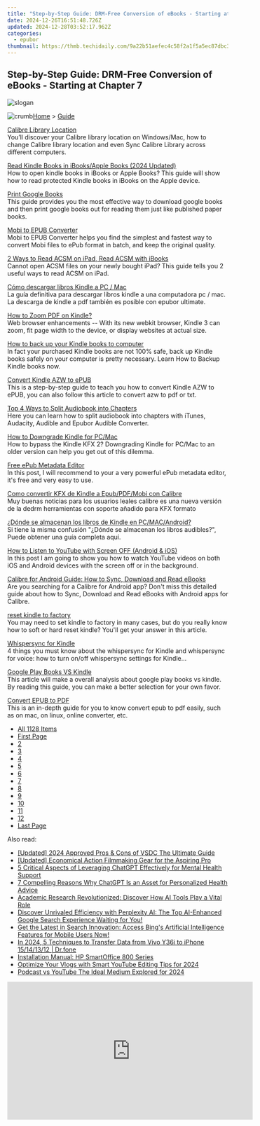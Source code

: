 ```yaml
---
title: "Step-by-Step Guide: DRM-Free Conversion of eBooks - Starting at Chapter 7"
date: 2024-12-26T16:51:48.726Z
updated: 2024-12-28T03:52:17.962Z
categories:
  - epubor
thumbnail: https://thmb.techidaily.com/9a22b51aefec4c58f2a1f5a5ec87dbc393141382248bd9298fb623a960664270.jpeg
---
```


## Step-by-Step Guide: DRM-Free Conversion of eBooks - Starting at Chapter 7

![slogan](http://www.epubor.com/images/guide-banner-word.png)

![crumb](http://www.epubor.com/images/ol_home.png)[Home](https://tools.techidaily.com/epubor/products/) \> [Guide](https://tools.techidaily.com/epubor/products/)

[Calibre Library Location](https://tools.techidaily.com/epubor/products/)  
 You’ll discover your Calibre library location on Windows/Mac, how to change Calibre library location and even Sync Calibre Library across different computers.

[Read Kindle Books in iBooks/Apple Books (2024 Updated)](https://tools.techidaily.com/epubor/products/)  
 How to open kindle books in iBooks or Apple Books? This guide will show how to read protected Kindle books in iBooks on the Apple device. 

[Print Google Books](https://tools.techidaily.com/epubor/products/)  
 This guide provides you the most effective way to download google books and then print google books out for reading them just like published paper books.

[Mobi to EPUB Converter](https://tools.techidaily.com/epubor/products/)  
 Mobi to EPUB Converter helps you find the simplest and fastest way to convert Mobi files to ePub format in batch, and keep the original quality.

[2 Ways to Read ACSM on iPad, Read ACSM with iBooks](https://tools.techidaily.com/epubor/products/)  
 Cannot open ACSM files on your newly bought iPad? This guide tells you 2 useful ways to read ACSM on iPad.

[Cómo descargar libros Kindle a PC / Mac](https://tools.techidaily.com/epubor/products/)  
 La guía definitiva para descargar libros kindle a una computadora pc / mac. La descarga de kindle a pdf también es posible con epubor ultimate.

[How to Zoom PDF on Kindle?](https://tools.techidaily.com/epubor/products/)  
 Web browser enhancements -- With its new webkit browser, Kindle 3 can zoom, fit page width to the device, or display websites at actual size.

[How to back up your Kindle books to computer](https://tools.techidaily.com/epubor/products/)  
 In fact your purchased Kindle books are not 100% safe, back up Kindle books safely on your computer is pretty necessary. Learn How to Backup Kindle books now.

[Convert Kindle AZW to ePUB](https://tools.techidaily.com/epubor/products/)  
 This is a step-by-step guide to teach you how to convert Kindle AZW to ePUB, you can also follow this article to convert azw to pdf or txt.

[Top 4 Ways to Split Audiobook into Chapters](https://tools.techidaily.com/epubor/products/)  
 Here you can learn how to split audiobook into chapters with iTunes, Audacity, Audible and Epubor Audible Converter.

[How to Downgrade Kindle for PC/Mac](https://tools.techidaily.com/epubor/products/)  
 How to bypass the Kindle KFX 2? Downgrading Kindle for PC/Mac to an older version can help you get out of this dilemma.

[Free ePub Metadata Editor](https://tools.techidaily.com/epubor/products/)  
 In this post, I will recommend to your a very powerful ePub metadata editor, it's free and very easy to use.

[Como convertir KFX de Kindle a Epub/PDF/Mobi con Calibre](https://tools.techidaily.com/epubor/products/)  
 Muy buenas noticias para los usuarios leales calibre es una nueva versión de la dedrm herramientas con soporte añadido para KFX formato

[¿Dónde se almacenan los libros de Kindle en PC/MAC/Android?](https://tools.techidaily.com/epubor/products/)  
 Si tiene la misma confusión "¿Dónde se almacenan los libros audibles?", Puede obtener una guía completa aquí.

[How to Listen to YouTube with Screen OFF (Android & iOS)](http://www.epubor.com/how-to-listen-to-youtube-with-screen-off-android-ios.html)  
 In this post I am going to show you how to watch YouTube videos on both iOS and Android devices with the screen off or in the background. 

[Calibre for Android Guide: How to Sync, Download and Read eBooks](https://tools.techidaily.com/epubor/products/)  
 Are you searching for a Calibre for Android app? Don't miss this detailed guide about how to Sync, Download and Read eBooks with Android apps for Calibre.

[reset kindle to factory](https://tools.techidaily.com/epubor/products/)  
 You may need to set kindle to factory in many cases, but do you really know how to soft or hard reset kindle? You'll get your answer in this article.

[Whispersync for Kindle](https://tools.techidaily.com/epubor/products/)  
 4 things you must know about the whispersync for Kindle and whispersync for voice: how to turn on/off whispersync settings for Kindle...

[Google Play Books VS Kindle](https://tools.techidaily.com/epubor/products/)  
 This article will make a overall analysis about google play books vs kindle. By reading this guide, you can make a better selection for your own favor.

[Convert EPUB to PDF](https://tools.techidaily.com/epubor/products/)  
 This is an in-depth guide for you to know convert epub to pdf easily, such as on mac, on linux, online converter, etc.

* [All 1128 Items](https://tools.techidaily.com/epubor/products/)
* [First Page](https://tools.techidaily.com/epubor/products/)
* [2](https://tools.techidaily.com/epubor/products/)
* [3](https://tools.techidaily.com/epubor/products/)
* [4](https://tools.techidaily.com/epubor/products/)
* [5](https://tools.techidaily.com/epubor/products/)
* [6](https://tools.techidaily.com/epubor/products/)
* [7](https://tools.techidaily.com/epubor/products/)
* [8](https://tools.techidaily.com/epubor/products/)
* [9](https://tools.techidaily.com/epubor/products/)
* [10](https://tools.techidaily.com/epubor/products/)
* [11](https://tools.techidaily.com/epubor/products/)
* [12](https://tools.techidaily.com/epubor/products/)
* [Last Page](https://tools.techidaily.com/epubor/products/)

<ins class="adsbygoogle"
     style="display:block"
     data-ad-format="autorelaxed"
     data-ad-client="ca-pub-7571918770474297"
     data-ad-slot="1223367746"></ins>

<ins class="adsbygoogle"
     style="display:block"
     data-ad-client="ca-pub-7571918770474297"
     data-ad-slot="8358498916"
     data-ad-format="auto"
     data-full-width-responsive="true"></ins>

<span class="atpl-alsoreadstyle">Also read:</span>
<div><ul>
<li><a href="https://screen-mirroring-recording.techidaily.com/updated-2024-approved-pros-and-cons-of-vsdc-the-ultimate-guide/"><u>[Updated] 2024 Approved Pros & Cons of VSDC The Ultimate Guide</u></a></li>
<li><a href="https://article-tips.techidaily.com/updated-economical-action-filmmaking-gear-for-the-aspiring-pro/"><u>[Updated] Economical Action Filmmaking Gear for the Aspiring Pro</u></a></li>
<li><a href="https://tech-haven.techidaily.com/5-critical-aspects-of-leveraging-chatgpt-effectively-for-mental-health-support/"><u>5 Critical Aspects of Leveraging ChatGPT Effectively for Mental Health Support</u></a></li>
<li><a href="https://tech-haven.techidaily.com/7-compelling-reasons-why-chatgpt-is-an-asset-for-personalized-health-advice/"><u>7 Compelling Reasons Why ChatGPT Is an Asset for Personalized Health Advice</u></a></li>
<li><a href="https://tech-haven.techidaily.com/academic-research-revolutionized-discover-how-ai-tools-play-a-vital-role/"><u>Academic Research Revolutionized: Discover How AI Tools Play a Vital Role</u></a></li>
<li><a href="https://tech-haven.techidaily.com/1721975867228-discover-unrivaled-efficiency-with-perplexity-ai-the-top-ai-enhanced-google-search-experience-waiting-for-you/"><u>Discover Unrivaled Efficiency with Perplexity AI: The Top AI-Enhanced Google Search Experience Waiting for You!</u></a></li>
<li><a href="https://tech-haven.techidaily.com/1722166540642-get-the-latest-in-search-innovation-access-bings-artificial-intelligence-features-for-mobile-users-now/"><u>Get the Latest in Search Innovation: Access Bing's Artificial Intelligence Features for Mobile Users Now!</u></a></li>
<li><a href="https://android-transfer.techidaily.com/in-2024-5-techniques-to-transfer-data-from-vivo-y36i-to-iphone-15141312-drfone-by-drfone-transfer-from-android-transfer-from-android/"><u>In 2024, 5 Techniques to Transfer Data from Vivo Y36i to iPhone 15/14/13/12 | Dr.fone</u></a></li>
<li><a href="https://printer-issues.techidaily.com/installation-manual-hp-smartoffice-800-series/"><u>Installation Manual: HP SmartOffice 800 Series</u></a></li>
<li><a href="https://youtube-data.techidaily.com/ize-your-vlogs-with-smart-youtube-editing-tips-for-2024/"><u>Optimize Your Vlogs with Smart YouTube Editing Tips for 2024</u></a></li>
<li><a href="https://extra-support.techidaily.com/podcast-vs-youtube-the-ideal-medium-explored-for-2024/"><u>Podcast vs YouTube The Ideal Medium Explored for 2024</u></a></li>
</ul></div>

<!-- affiliate ads begin -->
<iframe width="560" height="315" src="https://www.youtube.com/embed/tkpBmccvJ_Q?si=J7ellPL1G1l8Axi_" title="YouTube video player" frameborder="0" allow="accelerometer; autoplay; clipboard-write; encrypted-media; gyroscope; picture-in-picture; web-share" referrerpolicy="strict-origin-when-cross-origin" allowfullscreen></iframe>
<!-- affiliate ads end -->

